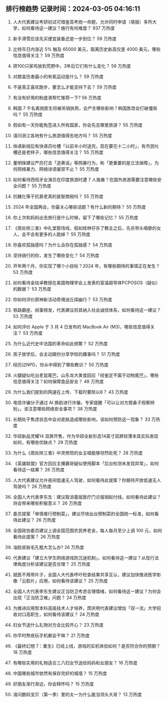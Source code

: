 
## 排行榜趋势 记录时间：2024-03-05 04:16:11
  
  1. 人大代表建议考研初试可借鉴高考统一命题，允许同时申请（填报）多所大学，如何看待这一建议？施行有何难度？ 937 万热度
    
  2. 新手滑雪应该先买便宜装备还是一步到位？ 59 万热度
    
  3. 比特币日内涨近 5% 触及 65000 美元，距离历史新高仅差 4000 美元，哪些信息值得关注？ 59 万热度
    
  4. 把100只家鸡放到荒野中，3年后它们有什么变化？ 59 万热度
    
  5. 对膝盖伤害最小的有氧运动是什么？ 59 万热度
    
  6. 不是真正喜欢跑步，要怎么才能坚持下去？ 59 万热度
    
  7. 有没有好用的粉底液帮忙推荐一下? 56 万热度
    
  8. 韩国 7 千名离岗医生将被吊销执照，会产生哪些影响？韩国医改会打破僵局吗？ 55 万热度
    
  9. 假如有一天你能免签进入所有国家，你会先去哪里旅游？ 55 万热度
    
  10. 请问浙江各地有什么旅游值得去地方吗？ 55 万热度
    
  11. 快递新规后有快递员吐槽「以前半小时送完，现在要花十二小时」，有市民吐槽还是老样子，哪些信息值得关注？ 55 万热度
    
  12. 董明珠建议严厉打击「造黄谣」等网暴行为，称「更重要的是立法保障」，为何网络暴力、网络诽谤屡禁不止？ 55 万热度
    
  13. 如何看待西班牙女演员在印度旅游时遭 7 人施暴？在国外旅游需要注意哪些安全问题？ 55 万热度
    
  14. 抗糖化等于抗衰老真的是智商税吗？ 55 万热度
    
  15. 2024 年全国两会，你最关心哪些话题？有什么新的期待？ 55 万热度
    
  16. 你上次和妈妈出去旅行是什么时候，留下了哪些记忆？ 55 万热度
    
  17. 《周处除三害》中礼堂那场戏，假如桂林仔杀了教主之后，先杀带头唱歌的女人，会不会有更多的人跑掉？ 55 万热度
    
  18. 你喜欢孤独感吗？为什么会存在孤独感？ 54 万热度
    
  19. 坚持骑行的你，发生了哪些变化？ 54 万热度
    
  20. 开年两个月，你实现了哪个小目标？2024 年，有哪些期待的事情正在发生？ 53 万热度
    
  21. 如何看待金铉卓教授在美国物理学会上发表的室温超导体PCPOSOS（疑似）的数据？ 53 万热度
    
  22. 你如何评价原神新活动奇境谜丘探幽行？ 53 万热度
    
  23. 铁路霸座、闹事频发，代表建议将其纳入社会诚信体系，如何看待这一建议？ 53 万热度
    
  24. 如何评价 Apple 于 3 月 4 日发布的 MacBook Air (M3)，哪些信息值得关注？ 53 万热度
    
  25. 为什么近代史中法国的革命如此频繁？ 52 万热度
    
  26. 孩子放学后，会主动跟你分享学校的趣事吗？ 51 万热度
    
  27. 经历过NPD，你从中得到了哪些教训？ 50 万热度
    
  28. 火腿疑似吃出老鼠尾巴，山东龙大美食回应「经鉴定不属于动物尾巴」，哪些信息值得关注？如何保障食品安全？ 48 万热度
    
  29. 为什么我们提到的网速在上传、下载时要除以8？ 43 万热度
    
  30. 电信诈骗分子通过 AI 换脸进行诈骗，专家提醒「可以让对方摁鼻子观察辨别」，该注意哪些网络安全事项？ 38 万热度
    
  31. 长期处于焦虑状态中会对皮肤造成哪些影响，该如何预防这一现象？ 33 万热度
    
  32. 华硕新品灵耀14 双屏开售，作为华硕全新形态14英寸双屏轻薄本其实际表现如何，有哪些优缺点？ 29 万热度
    
  33. 为什么《周处除三害》中灵修院的女主唱能够坦然赴死？ 28 万热度
    
  34. 《英雄联盟》官方回应主播霸哥疑似使用脚本「后台检测未发现异常」，如何看待这一结果？ 26 万热度
    
  35. 人大代表建议允许夜间低速无人驾驶，如何看待此提案？你期待开放低速无人驾驶吗？ 26 万热度
    
  36. 全国人大代表李东生：建议取消基层医疗门诊报销起付线，如何看待此建议？将会带来哪些积极意义？ 26 万热度
    
  37. 委员提案「审慎推行预制菜」，建议尽快出台预制菜的全国统一标准，如何看待此建议？ 26 万热度
    
  38. 全国政协委员建议上调全国范围农民养老金，每人每月至少上调 100 元，如何看待此提案？ 26 万热度
    
  39. 油脸皮肤毛孔粗大怎么办? 26 万热度
    
  40. 代表建议「建立大学生网络游戏防沉迷机制」，如何看待这一建议？从现行法律角度分析该建议是否合理？ 25 万热度
    
  41. 就医不用带片子，全国人大代表呼吁检查结果共享互认，建议加快推进医学影像「云胶片」应用，如何看待该建议？ 25 万热度
    
  42. 全国人大代表李东生建议正当防卫考虑合理情绪，如何看待这一建议？为何会出现「正当防卫难」问题？ 24 万热度
    
  43. 为推进应用型本科高级技术人才培养，庹庆明代表建议增加「双一流」大学招收对口高职生，如何看待该建议？ 24 万热度
    
  44. 妇女节送什么礼物对方会比较开心？ 23 万热度
    
  45. 你平时熬夜玩手机都会干嘛？ 21 万热度
    
  46. 《最终幻想 7：重生》已经上线，游戏的实机体验如何？是否符合你的预期？ 18 万热度
    
  47. 有哪些实用的礼物适合三八妇女节送给妈妈和女朋友？ 16 万热度
    
  48. 中国哪些城市依然有保存完好的城墙？ 15 万热度
    
  49. 好朋友渐行渐远，你会释怀吗？ 15 万热度
    
  50. 请问数码宝贝（第一季）里的太一为什么能当领头大哥？ 13 万热度
    
